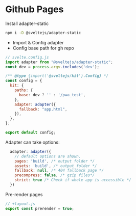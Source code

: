 # Github Pages

Install adapter-static 

``` bash
npm i -D @sveltejs/adapter-static
```

- Import & Config adapter
- Config base path for gh repo

``` js
// svelte.config.js
import adapter from "@sveltejs/adapter-static";
const dev = process.argv.includes('dev');

/** @type {import('@sveltejs/kit').Config} */
const config = {
  kit: {
    paths: {
      base: dev ? '' : '/pwa_test',
    },
    adapter: adapter({
      fallback: "app.html",
    }),
  },
};

export default config;

```



Adapter can take options:
``` js
  adapter: adapter({
    // default options are shown. 
    pages: 'build', /* output folder */
    assets: 'build', /* output folder */
    fallback: null, /* 404 fallback page */
    precompress: false, /* gzip files*/
    strict: true /* Check if whole app is accessible */
  })
```

Pre-render pages

``` js
// +layout.js
export const prerender = true;
```